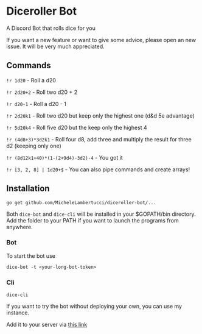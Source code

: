# Diceroller Bot 
A Discord Bot that rolls dice for you

If you want a new feature or want to give some advice, please open an new issue. It will be very much appreciated.

## Commands
`!r 1d20` - Roll a d20

`!r 2d20+2` - Roll two d20 + 2

`!r d20-1` - Roll a d20 - 1

`!r 2d20k1` - Roll two d20 but keep only the highest one (d&d 5e advantage)

`!r 5d20k4` - Roll five d20 but the keep only the highest 4

`!r (4d8+3)*3d2k1` - Roll four d8, add three and multiply the result for three d2 (keeping only one)

`!r (8d12k1+40)*(1-(2+9d4)-3d2)-4` - You got it

`!r [3, 2, 8] | 1d20+$` - You can also pipe commands and create arrays!

## Installation

```
go get github.com/MicheleLambertucci/diceroller-bot/...
```

Both `dice-bot` and `dice-cli` will be installed in your $GOPATH/bin directory. Add the folder to your PATH if you want to launch the programs from anywhere.

### Bot
To start the bot use
```
dice-bot -t <your-long-bot-token>
```

### Cli
```
dice-cli
```


If you want to try the bot without deploying your own, you can use my instance.

Add it to your server via [this link](https://discordapp.com/api/oauth2/authorize?client_id=573599563051434025&permissions=0&scope=bot)
